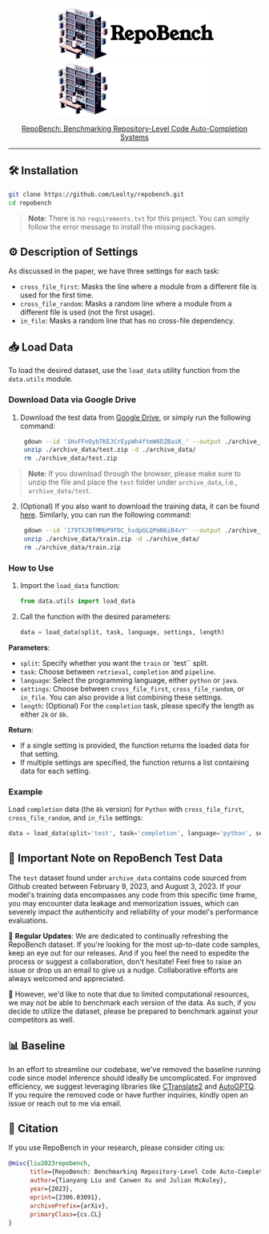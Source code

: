 <p align="center">
  <a href="https://github.com/Leolty/repobench#gh-light-mode-only">
    <img src="assets/repobench_dark.png" width="318px" alt="repobench logo" />
  </a>
  <a href="https://github.com/Leolty/repobench#gh-dark-mode-only">
    <img src="assets/repobench_light.png" width="318px" alt="repobench logo" />
  </a>

<p align="center">
  <a href="https://arxiv.org/abs/2306.03091">
    RepoBench: Benchmarking Repository-Level Code Auto-Completion Systems
  </a>
</p>

<hr>


## 🛠️ Installation

```bash
git clone https://github.com/Leolty/repobench.git
cd repobench
```

> **Note**: There is no `requirements.txt` for this project. You can simply follow the error message to install the missing packages.

## ⚙️ Description of Settings

As discussed in the paper, we have three settings for each task:

- `cross_file_first`: Masks the line where a module from a different file is used for the first time.
- `cross_file_random`: Masks a random line where a module from a different file is used (not the first usage).
- `in_file`: Masks a random line that has no cross-file dependency.


## 📥 Load Data

To load the desired dataset, use the `load_data` utility function from the `data.utils` module.

### Download Data via Google Drive

1. Download the test data from [Google Drive](https://drive.google.com/file/d/1HvFFnOybTKEJCrEypWh4ftmW6DZBaiK_/view?usp=sharing), or simply run the following command:
   ```bash
    gdown --id '1HvFFnOybTKEJCrEypWh4ftmW6DZBaiK_' --output ./archive_data/test.zip
    unzip ./archive_data/test.zip -d ./archive_data/
    rm ./archive_data/test.zip
    ```

> **Note**: If you download through the browser, please make sure to unzip the file and place the `test` folder under `archive_data`, i.e., `archive_data/test`.
  
2. (Optional) If you also want to download the training data, it can be found [here](https://drive.google.com/file/d/179TXJBfMMbP9FDC_hsdpGLQPmN6iB4vY/view?usp=sharing). Similarly, you can run the following command:
   ```bash
    gdown --id '179TXJBfMMbP9FDC_hsdpGLQPmN6iB4vY' --output ./archive_data/train.zip
    unzip ./archive_data/train.zip -d ./archive_data/
    rm ./archive_data/train.zip
    ```

### How to Use

1. Import the `load_data` function:
   ```python
   from data.utils import load_data
   ```

2. Call the function with the desired parameters:
   ```python
   data = load_data(split, task, language, settings, length)
   ```

**Parameters**:

- `split`: Specify whether you want the `train` or `test`` split. 
- `task`: Choose between `retrieval`, `completion` and `pipeline`.
- `language`: Select the programming language, either `python` or `java`.
- `settings`: Choose between `cross_file_first`, `cross_file_random`, or `in_file`. You can also provide a list combining these settings.
- `length`: (Optional) For the `completion` task, please specify the length as either `2k` or `8k`.

**Return**:
- If a single setting is provided, the function returns the loaded data for that setting.
- If multiple settings are specified, the function returns a list containing data for each setting.

### Example

Load `completion` data (the `8k` version) for `Python` with `cross_file_first`, `cross_file_random`, and `in_file` settings:

```python
data = load_data(split='test', task='completion', language='python', settings=['cross_file_first', 'cross_file_random', 'in_file'], length='8k')
```

## 🚨 Important Note on RepoBench Test Data

The `test` dataset found under `archive_data` contains code sourced from Github created between February 9, 2023, and August 3, 2023. If your model's training data encompasses any code from this specific time frame, you may encounter data leakage and memorization issues, which can severely impact the authenticity and reliability of your model's performance evaluations.

📅 **Regular Updates**: We are dedicated to continually refreshing the RepoBench dataset. If you're looking for the most up-to-date code samples, keep an eye out for our releases. And if you feel the need to expedite the process or suggest a collaboration, don't hesitate! Feel free to raise an issue or drop us an email to give us a nudge. Collaborative efforts are always welcomed and appreciated.

🔔 However, we'd like to note that due to limited computational resources, we may not be able to benchmark each version of the data. As such, if you decide to utilize the dataset, please be prepared to benchmark against your competitors as well.


## 📊 Baseline

In an effort to streamline our codebase, we've removed the baseline running code since model inference should ideally be uncomplicated. For improved efficiency, we suggest leveraging libraries like [CTranslate2](https://github.com/OpenNMT/CTranslate2) and [AutoGPTQ](https://github.com/PanQiWei/AutoGPTQ). If you require the removed code or have further inquiries, kindly open an issue or reach out to me via email.

## 📝 Citation

If you use RepoBench in your research, please consider citing us:

```bibtex
@misc{liu2023repobench,
      title={RepoBench: Benchmarking Repository-Level Code Auto-Completion Systems}, 
      author={Tianyang Liu and Canwen Xu and Julian McAuley},
      year={2023},
      eprint={2306.03091},
      archivePrefix={arXiv},
      primaryClass={cs.CL}
}
```






